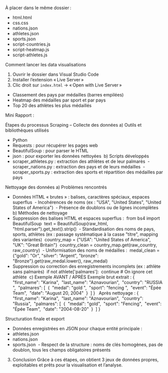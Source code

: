 À placer dans le même dossier :
- html.html
- css.css
- nations.json
- athletes.json
- sports.json
- script-countries.js
- script-heatmap.js
- script-athletes.js


Comment lancer les data visualisations

1. Ouvrir le dossier dans Visual Studio Code
2. Installer l’extension « Live Server » 
3. Clic droit sur `index.html` → « Open with Live Server »


- Classement des pays par médailles (barres empilées)
- Heatmap des médailles par sport et par pays
- Top 20 des athlètes les plus médaillés


Mini Rapport : 

Étapes du processus
Scraping – Collecte des données
a) Outils et bibliothèques utilisés
- Python 
- Requests : pour récupérer les pages web 
- BeautifulSoup : pour parser le HTML 
- json : pour exporter les données nettoyées 
b) Scripts développés
- scraper_athletes.py : extraction des athlètes et de leur palmarès
 - scraper_nations.py : extraction des pays et de leurs médailles
 - scraper_sports.py : extraction des sports et répartition des médailles par pays 


Nettoyage des données
a) Problèmes rencontrés
- Données HTML « brutes » : balises, caractères spéciaux, espaces superflus
 - Incohérences de noms (ex : "USA", "United States", "United States of America")
 - Présence de doublons ou de lignes incomplètes 
b) Méthodes de nettoyage
- Suppression des balises HTML et espaces superflus :     from bs4 import BeautifulSoup     text = BeautifulSoup(raw_html, "html.parser").get_text().strip()
 - Standardisation des noms de pays, sports, athlètes (ex : passage systématique à la casse "titre", mapping des variantes)     country_map = {"USA": "United States of America", "UK": "Great Britain"}     country_clean = country_map.get(raw_country, raw_country)
 - Uniformisation des noms de médailles :     medal_clean = {"gold": "Or", "silver": "Argent", "bronze": "Bronze"}.get(raw_medal.lower(), raw_medal) 
- Suppression ou correction des enregistrements incomplets (ex : athlète sans palmarès)     if not athlete['palmares']:         continue  # On ignore cet athlète 
c) Exemple AVANT / APRÈS
Exemple brut extrait : {   "first_name": "Karina",   "last_name": "Aznavourian",   "country": "RUSSIA ",   "palmares": [     {       "medal": "gold ",       "sport": "fencing ",       "event": "Épée Team",       "date": "August 20, 2004"     }   ] }  
Après nettoyage : {   "first_name": "Karina",   "last_name": "Aznavourian",   "country": "Russia",   "palmares": [     {       "medal": "gold",       "sport": "Fencing",       "event": "Épée Team",       "date": "2004-08-20"     }   ] } 

Structuration finale et export
- Données enregistrées en JSON pour chaque entité principale :
- athletes.json
- nations.json
- sports.json
 - Respect de la structure : noms de clés homogènes, pas de doublon, tous les champs obligatoires présents
  
3. Conclusion
Grâce à ces étapes, on obtient 3 jeux de données propres, exploitables et prêts pour la visualisation et l’analyse. 
